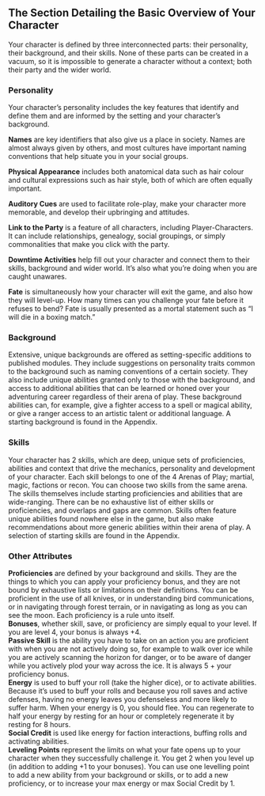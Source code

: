 ## The Section Detailing the Basic Overview of Your Character

Your character is defined by three interconnected parts: their personality, their background, and their skills. None of these parts can be created in a vacuum, so it is impossible to generate a character without a context; both their party and the wider world.

### Personality

Your character’s personality includes the key features that identify and define them and are informed by the setting and your character’s background.

**Names** are key identifiers that also give us a place in society. Names are almost always given by others, and most cultures have important naming conventions that help situate you in your social groups.

**Physical Appearance** includes both anatomical data such as hair colour and cultural expressions such as hair style, both of which are often equally important.

**Auditory Cues** are used to facilitate role-play, make your character more memorable, and develop their upbringing and attitudes.

**Link to the Party** is a feature of all characters, including Player-Characters. It can include relationships, genealogy, social groupings, or simply commonalities that make you click with the party.

**Downtime Activities** help fill out your character and connect them to their skills, background and wider world. It’s also what you’re doing when you are caught unawares.

**Fate** is simultaneously how your character will exit the game, and also how they will level-up. How many times can you challenge your fate before it refuses to bend? Fate is usually presented as a mortal statement such as “I will die in a boxing match.”

### Background

Extensive, unique backgrounds are offered as setting-specific additions to published modules. They include suggestions on personality traits common to the background such as naming conventions of a certain society. They also include unique abilities granted only to those with the background, and access to additional abilities that can be learned or honed over your adventuring career regardless of their arena of play. These background abilities can, for example, give a fighter access to a spell or magical ability, or give a ranger access to an artistic talent or additional language. A starting background is found in the Appendix.

### Skills

Your character has 2 skills, which are deep, unique sets of proficiencies, abilities and context that drive the mechanics, personality and development of your character. Each skill belongs to one of the 4 Arenas of Play; martial, magic, factions or recon. You can choose two skills from the same arena. The skills themselves include starting proficiencies and abilities that are wide-ranging. There can be no exhaustive list of either skills or proficiencies, and overlaps and gaps are common. Skills often feature unique abilities found nowhere else in the game, but also make recommendations about more generic abilities within their arena of play. A selection of starting skills are found in the Appendix.

### Other Attributes

**Proficiencies** are defined by your background and skills. They are the things to which you can apply your proficiency bonus, and they are not bound by exhaustive lists or limitations on their definitions. You can be proficient in the use of all knives, or in understanding bird communications, or in navigating through forest terrain, or in navigating as long as you can see the moon. Each proficiency is a rule unto itself.  
**Bonuses**, whether skill, save, or proficiency are simply equal to your level. If you are level 4, your bonus is always \+4.  
**Passive Skill** is the ability you have to take on an action you are proficient with when you are not actively doing so, for example to walk over ice while you are actively scanning the horizon for danger, or to be aware of danger while you actively plod your way across the ice. It is always 5 \+ your proficiency bonus.  
**Energy** is used to buff your roll (take the higher dice), or to activate abilities. Because it’s used to buff your rolls and because you roll saves and active defenses, having no energy leaves you defenseless and more likely to suffer harm. When your energy is 0, you should flee. You can regenerate to half your energy by resting for an hour or completely regenerate it by resting for 8 hours.  
**Social Credit** is used like energy for faction interactions, buffing rolls and activating abilities.  
**Leveling Points** represent the limits on what your fate opens up to your character when they successfully challenge it. You get 2 when you level up (in addition to adding \+1 to your bonuses). You can use one levelling point to add a new ability from your background or skills, or to add a new proficiency, or to increase your max energy or max Social Credit by 1\.